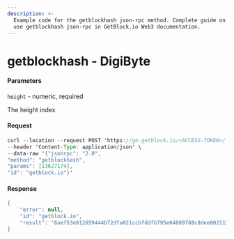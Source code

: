 ```yaml
---
description: >-
  Example code for the getblockhash json-rpc method. Сomplete guide on how to
  use getblockhash json-rpc in GetBlock.io Web3 documentation.
---
```


# getblockhash - DigiByte

#### Parameters

`height` - numeric, required

The height index

#### Request

```java
curl --location --request POST 'https://go.getblock.io/<ACCESS-TOKEN>/' \
--header 'Content-Type: application/json' \
--data-raw '{"jsonrpc": "2.0",
"method": "getblockhash",
"params": [13627174],
"id": "getblock.io"}'
```

#### Response

```java
{
    "error": null,
    "id": "getblock.io",
    "result": "8aef53e812659444b72dfa021ccbfddfb795e04889788c8dee802113e186acf3"
}
```
